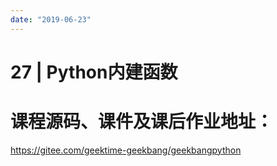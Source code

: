 ```yaml
---
date: "2019-06-23"
---  
```

      
# 27 | Python内建函数
# 课程源码、课件及课后作业地址：

<https://gitee.com/geektime-geekbang/geekbangpython>

<!-- [[[read_end]]] -->